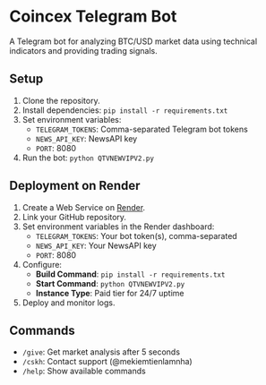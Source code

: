 # Coincex Telegram Bot

A Telegram bot for analyzing BTC/USD market data using technical indicators and providing trading signals.

## Setup

1. Clone the repository.
2. Install dependencies: `pip install -r requirements.txt`
3. Set environment variables:
   - `TELEGRAM_TOKENS`: Comma-separated Telegram bot tokens
   - `NEWS_API_KEY`: NewsAPI key
   - `PORT`: 8080
4. Run the bot: `python QTVNEWVIPV2.py`

## Deployment on Render

1. Create a Web Service on [Render](https://render.com).
2. Link your GitHub repository.
3. Set environment variables in the Render dashboard:
   - `TELEGRAM_TOKENS`: Your bot token(s), comma-separated
   - `NEWS_API_KEY`: Your NewsAPI key
   - `PORT`: 8080
4. Configure:
   - **Build Command**: `pip install -r requirements.txt`
   - **Start Command**: `python QTVNEWVIPV2.py`
   - **Instance Type**: Paid tier for 24/7 uptime
5. Deploy and monitor logs.

## Commands

- `/give`: Get market analysis after 5 seconds
- `/cskh`: Contact support (@mekiemtienlamnha)
- `/help`: Show available commands